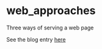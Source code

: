 # web_approaches
Three ways of serving a web page

See the blog entry [here](https://devexcathedra.wordpress.com/2020/06/28/web-pages-a-few-approaches)
